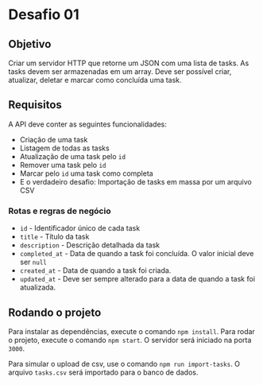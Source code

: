 # Desafio 01

## Objetivo

Criar um servidor HTTP que retorne um JSON com uma lista de tasks. As tasks devem ser armazenadas em um array. Deve ser
possível criar, atualizar, deletar e marcar como concluída uma task.

## Requisitos

A API deve conter as seguintes funcionalidades:

- Criação de uma task
- Listagem de todas as tasks
- Atualização de uma task pelo `id`
- Remover uma task pelo `id`
- Marcar pelo `id` uma task como completa
- E o verdadeiro desafio: Importação de tasks em massa por um arquivo CSV

### Rotas e regras de negócio

- `id` - Identificador único de cada task
- `title` - Título da task
- `description` - Descrição detalhada da task
- `completed_at` - Data de quando a task foi concluída. O valor inicial deve ser `null`
- `created_at` - Data de quando a task foi criada.
- `updated_at` - Deve ser sempre alterado para a data de quando a task foi atualizada.

## Rodando o projeto

Para instalar as dependências, execute o comando `npm install`.
Para rodar o projeto, execute o comando `npm start`. O servidor será iniciado na porta `3000`.

Para simular o upload de csv, use o comando `npm run import-tasks`. O arquivo `tasks.csv` será importado para o banco de dados.

    